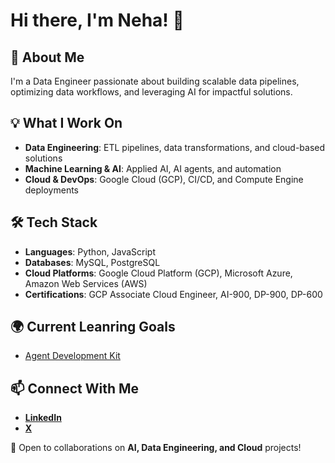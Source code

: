 # Hi there, I'm Neha! 👋

## 🚀 About Me
I'm a Data Engineer passionate about building scalable data pipelines, optimizing data workflows, and leveraging AI for impactful solutions.

## 💡 What I Work On
- **Data Engineering**: ETL pipelines, data transformations, and cloud-based solutions
- **Machine Learning & AI**: Applied AI, AI agents, and automation
- **Cloud & DevOps**: Google Cloud (GCP), CI/CD, and Compute Engine deployments

## 🛠️ Tech Stack
- **Languages**: Python, JavaScript
- **Databases**: MySQL, PostgreSQL
- **Cloud Platforms**: Google Cloud Platform (GCP), Microsoft Azure, Amazon Web Services (AWS)
- **Certifications**: GCP Associate Cloud Engineer, AI-900, DP-900, DP-600

## 🌍 Current Leanring Goals
- [Agent Development Kit](https://google.github.io/adk-docs/)


## 📫 Connect With Me
- [**LinkedIn**](https://www.linkedin.com/in/neha-koppikar/)
- [**X**](https://x.com/koppikar_neha)


🚀 Open to collaborations on **AI, Data Engineering, and Cloud** projects!

